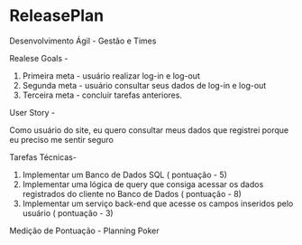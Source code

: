 # ReleasePlan

Desenvolvimento Ágil - Gestão e Times


Realese Goals -

1) Primeira meta - usuário realizar log-in e log-out
2) Segunda meta - usuário consultar seus dados de log-in e log-out
3) Terceira meta - concluir tarefas anteriores.

User Story -

Como usuário do site, eu quero consultar meus dados que registrei porque eu preciso me sentir seguro

Tarefas Técnicas- 

1) Implementar um Banco de Dados SQL ( pontuação - 5)
2) Implementar uma lógica de query que consiga acessar os dados registrados do cliente no Banco de Dados ( pontuação - 8)
3) Implementar um serviço back-end que acesse os campos inseridos pelo usuário ( pontuação - 3)

Medição de Pontuação - Planning Poker

